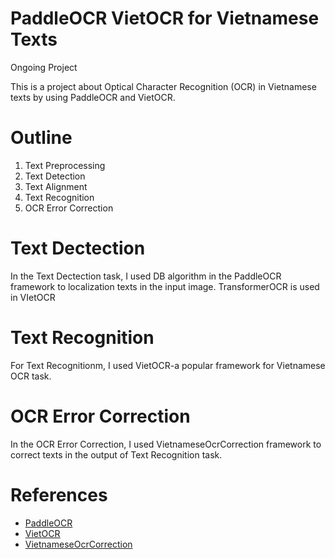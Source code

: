 # PaddleOCR VietOCR for Vietnamese Texts
Ongoing Project

This is a project about Optical Character Recognition (OCR) in Vietnamese texts by using PaddleOCR and VietOCR.

# Outline
1. Text Preprocessing
2. Text Detection
3. Text Alignment
4. Text Recognition
5. OCR Error Correction

# Text Dectection
In the Text Dectection task, I used DB algorithm in the PaddleOCR framework to localization texts in the input image. TransformerOCR is used in VIetOCR
# Text Recognition
For Text Recognitionm, I used VietOCR-a popular framework for Vietnamese OCR task.

# OCR Error Correction
In the OCR Error Correction, I used VietnameseOcrCorrection framework to correct texts in the output of Text Recognition task.

# References
* [PaddleOCR](https://github.com/PaddlePaddle/PaddleOCR)
* [VietOCR](https://github.com/pbcquoc/vietocr])
* [VietnameseOcrCorrection](https://github.com/buiquangmanhhp1999/VietnameseOcrCorrection)
